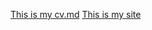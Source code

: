 [This is my cv.md](https://sanich123.github.io/rsschool-cv/cv)
[This is my site](https://sanich123.github.io/rsschool-cv/)